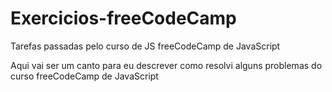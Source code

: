 # Exercicios-freeCodeCamp
Tarefas passadas pelo curso de JS freeCodeCamp de JavaScript


Aqui vai ser um canto para eu descrever como resolvi alguns problemas do curso freeCodeCamp de JavaScript
